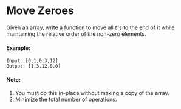 # Move Zeroes
Given an array, write a function to move all ```0```'s to the end of it while maintaining the relative order of the non-zero elements.

#### Example:
```
Input: [0,1,0,3,12]
Output: [1,3,12,0,0]
```

#### Note:

1. You must do this in-place without making a copy of the array.
1. Minimize the total number of operations.
